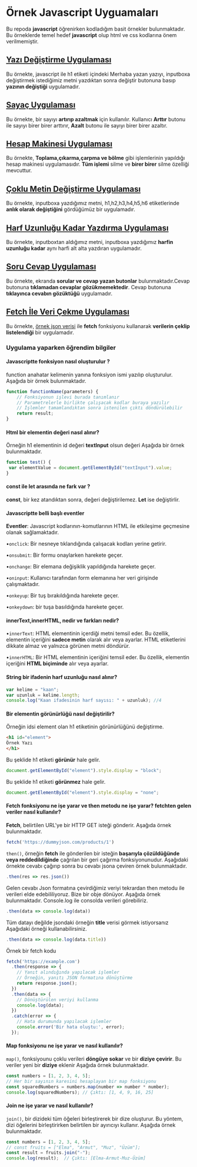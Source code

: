 # Örnek Javascript Uyguamaları
Bu repoda **javascript** öğrenirken kodladığım basit örnekler bulunmaktadır. Bu örneklerde temel hedef **javascript** olup html ve css kodlarına önem verilmemiştir.

## [Yazı Değiştirme Uygulaması](01-yazi-degistirme-uygulamasi.html)
Bu örnekte, javascript ile h1 etiketi içindeki Merhaba yazan yazıyı, inputboxa değiştirmek istediğimiz metni yazdıktan sonra değiştir butonuna basıp **yazının değiştiği** uygulamadır.
## [Sayaç Uygulaması](02-sayac-uygulamasi.html)
Bu örnekte, bir sayıyı **artırıp azaltmak** için kullanılır. Kullanıcı **Arttır** butonu ile sayıyı birer birer arttırır, **Azalt** butonu ile sayıyı birer birer azaltır.
## [Hesap Makinesi Uygulaması](03-hesap-makinesi-uygulamasi.html)
Bu örnekte, **Toplama,çıkarma,çarpma ve bölme** gibi işlemlerinin yapıldığı hesap makinesi uygulamasıdır. **Tüm işlemi** silme ve **birer birer** silme özelliği mevcuttur. 
## [Çoklu Metin Değiştirme Uygulaması](04-coklu-metin-uygulamasi.html)
Bu örnekte, inputboxa yazdığımız metni, h1,h2,h3,h4,h5,h6 etiketlerinde **anlık olarak değiştiğini** gördüğümüz bir uygulamadır.
## [Harf Uzunluğu Kadar Yazdırma Uygulaması](05-harf-uzunlugu-uygulamasi.html)
Bu örnekte, inputboxtan aldığımız metni, inputboxa yazdığımız **harfin uzunluğu kadar** aynı harfi alt alta yazdıran uygulamadır.
## [Soru Cevap Uygulaması](06-soru-cevap-uygulamasi.html)
Bu örnekte, ekranda **sorular ve cevap yazan butonlar** bulunmaktadır.Cevap butonuna **tıklamadan cevaplar gözükmemektedir**. Cevap butonuna **tıklayınca cevabın gözüktüğü** uygulamadır.
## [Fetch İle Veri Çekme Uygulaması](07-fetch-uygulamasi.html)
Bu örnekte, [örnek json verisi](https://dummyjson.com/) ile **fetch** fonksiyonu kullanarak **verilerin çeklip listelendiği** bir uygulamadır.


### Uygulama yaparken öğrendim bilgiler

#### Javascriptte fonksiyon nasıl oluşturulur ?
function anahatar kelimenin yanına fonksiyon ismi yazılıp oluşturulur. Aşağıda bir örnek bulunmaktadır.
```javascript
function functionName(parameters) {
    // Fonksiyonun işlevi burada tanımlanır
    // Parametrelerle birlikte çalışacak kodlar buraya yazılır
    // İşlemler tamamlandıktan sonra istenilen çıktı döndürülebilir
    return result;
}

```
#### Html bir elementin değeri nasıl alınır?
Örneğin h1 elementinin id değeri **textInput** olsun değeri Aşağıda bir örnek bulunmaktadır.
```javascript
function test() {
 var elementValue = document.getElementById("textInput").value;
}
```
#### const ile let arasında ne fark var ?
**const**, bir kez atandıktan sonra, değeri değiştirilemez. **Let** ise değiştirlir.

#### Javascriptte belli başlı eventler
**Eventler**: Javascript kodlarının-komutlarının HTML ile etkileşime geçmesine olanak sağlamaktadır. 

•`onclick`: Bir nesneye tıklandığında çalışacak kodları yerine getirir.

•`onsubmit`: Bir formu onaylarken harekete geçer.

•`onchange`: Bir elemana değişiklik yapıldığında harekete geçer.

•`oninput`: Kullanıcı tarafından form elemanına her veri girişinde çalışmaktadır.

•`onkeyup`: Bir tuş bırakıldığında harekete geçer.

•`onkeydown`: bir tuşa basıldığında harekete geçer.


#### innerText,innerHTML, nedir ve farkları nedir?
•`innerText`: HTML elementinin içerdiği metni temsil eder. Bu özellik, elementin içeriğini **sadece metin** olarak alır veya ayarlar. HTML etiketlerini dikkate almaz ve yalnızca görünen metni döndürür. 

•`innerHTML`: Bir HTML elementinin içeriğini temsil eder. Bu özellik, elementin içeriğini **HTML biçiminde** alır veya ayarlar.

#### String bir ifadenin harf uzunluğu nasıl alınır?
```javascript
var kelime = "kaan";
var uzunluk = kelime.length;
console.log("Kaan ifadesinin harf sayısı: " + uzunluk); //4
```

#### Bir elementin görünürlüğü nasıl değiştirilir?
Örneğin idsi element olan  h1 etiketinin görünürlüğünü değiştirme.
```html
<h1 id="element">
Örnek Yazı
</h1>
```
Bu şeklide h1 etiketi **görünür** hale gelir.
```javascript
document.getElementById("element").style.display = "block";
```
Bu şeklide h1 etiketi **görünmez** hale gelir.
```javascript
document.getElementById("element").style.display = "none";
```
#### Fetch fonksiyonu ne işe yarar ve then metodu ne işe yarar? fetchten gelen veriler nasıl kullanılır?
**Fetch**, belirtilen URL'ye bir HTTP GET isteği gönderir. Aşağıda örnek bulunmaktadır.
```javascript
fetch('https://dummyjson.com/products/1')
```
`then()`, örneğin **fetch** ile gönderilen bir isteğin **başarıyla çözüldüğünde veya reddedildiğinde** çağrılan bir geri çağırma fonksiyonunudur. 
Aşağıdaki örnekte cevabı çağırıp sonra bu cevabı jsona çeviren örnek  bulunmaktadır.
```javascript
.then(res => res.json())
```
 Gelen cevabı Json formatına çevirdiğimiz veriyi tekrardan then metodu ile verileri elde edebililiyoruz. Bize bir obje dönüyor. Aşağıda örnek bulunmaktadır. Console.log ile consolda verileri görebiliriz.
 ```javascript
 .then(data => console.log(data))
```
 Tüm datayı değilde jsondaki örneğin **title** verisi görmek istiyorsanız Aşağıdaki örneği kullanabilirsiniz.
  ```javascript
 .then(data => console.log(data.title))
```
 Örnek bir fetch kodu
```javascript
fetch('https://example.com')
  .then(response => {
    // Yanıt alındığında yapılacak işlemler
    // Örneğin, yanıtı JSON formatına dönüştürme
    return response.json();
  })
  .then(data => {
    // Dönüştürülen veriyi kullanma
    console.log(data);
  })
  .catch(error => {
    // Hata durumunda yapılacak işlemler
    console.error('Bir hata oluştu:', error);
  });       
```
#### Map fonksiyonu ne işe yarar ve nasıl kullanılır?
`map()`, fonksiyounu çoklu verileri **döngüye sokar** ve bir **diziye çevirir**. Bu veriler yeni bir **diziye** eklenir Aşağıda örnek bulunmaktadır.
```javascript
const numbers = [1, 2, 3, 4, 5];
// Her bir sayının karesini hesaplayan bir map fonksiyonu
const squaredNumbers = numbers.map(number => number * number);
console.log(squaredNumbers); // Çıktı: [1, 4, 9, 16, 25]
```
 #### Join ne işe yarar ve nasıl kullanılır?
`join()`, bir dizideki tüm öğeleri birleştirerek bir dize oluşturur. Bu yöntem, dizi öğelerini birleştirirken belirtilen bir ayırıcıyı kullanır. Aşağıda örnek bulunmaktadır.
```javascript
const numbers = [1, 2, 3, 4, 5];
// const fruits = ["Elma", "Armut", "Muz", "Üzüm"];
const result = fruits.join("-");
console.log(result);  // Çıktı: [Elma-Armut-Muz-Üzüm]
```



